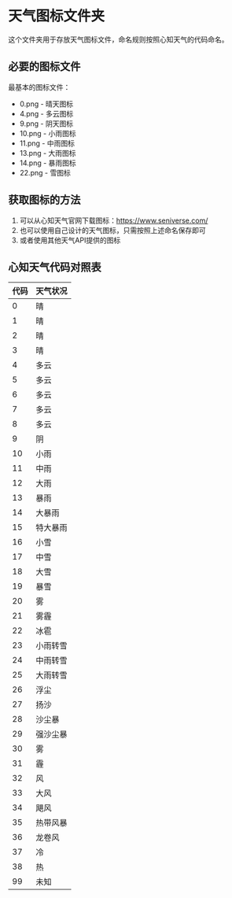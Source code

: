 # 天气图标文件夹

这个文件夹用于存放天气图标文件，命名规则按照心知天气的代码命名。

## 必要的图标文件

最基本的图标文件：
- 0.png - 晴天图标
- 4.png - 多云图标
- 9.png - 阴天图标
- 10.png - 小雨图标
- 11.png - 中雨图标
- 13.png - 大雨图标
- 14.png - 暴雨图标
- 22.png - 雪图标

## 获取图标的方法

1. 可以从心知天气官网下载图标：https://www.seniverse.com/
2. 也可以使用自己设计的天气图标，只需按照上述命名保存即可
3. 或者使用其他天气API提供的图标

## 心知天气代码对照表

| 代码 | 天气状况 | 
| --- | --- |
| 0 | 晴 |
| 1 | 晴 |
| 2 | 晴 |
| 3 | 晴 |
| 4 | 多云 |
| 5 | 多云 |
| 6 | 多云 |
| 7 | 多云 |
| 8 | 多云 |
| 9 | 阴 |
| 10 | 小雨 |
| 11 | 中雨 |
| 12 | 大雨 |
| 13 | 暴雨 |
| 14 | 大暴雨 |
| 15 | 特大暴雨 |
| 16 | 小雪 |
| 17 | 中雪 |
| 18 | 大雪 |
| 19 | 暴雪 |
| 20 | 雾 |
| 21 | 雾霾 |
| 22 | 冰雹 |
| 23 | 小雨转雪 |
| 24 | 中雨转雪 |
| 25 | 大雨转雪 |
| 26 | 浮尘 |
| 27 | 扬沙 |
| 28 | 沙尘暴 |
| 29 | 强沙尘暴 |
| 30 | 雾 |
| 31 | 霾 |
| 32 | 风 |
| 33 | 大风 |
| 34 | 飓风 |
| 35 | 热带风暴 |
| 36 | 龙卷风 |
| 37 | 冷 |
| 38 | 热 |
| 99 | 未知 | 